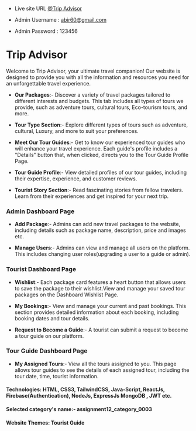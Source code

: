 - Live site URL [@Trip Advisor](https://trip-advisor11.netlify.app/)

- Admin Username : abir60@gmail.com
- Admin Password : 123456

# Trip Advisor

Welcome to Trip Advisor, your ultimate travel companion! Our website is designed to provide you with all the information and resources you need for an unforgettable travel experience.

- **Our Packages**:- Discover a variety of travel packages tailored to different interests and budgets. This tab includes all types of tours we provide, such as adventure tours, cultural tours, Eco-tourism tours, and more.

- **Tour Type Section**:- Explore different types of tours such as adventure, cultural, Luxury, and more to suit your preferences.

- **Meet Our Tour Guides**:- Get to know our experienced tour guides who will enhance your travel experience. Each guide's profile includes a "Details" button that, when clicked, directs you to the Tour Guide Profile Page.

- **Tour Guide Profile**:- View detailed profiles of our tour guides, including their expertise, experience, and customer reviews.

- **Tourist Story Section**:- Read fascinating stories from fellow travelers. Learn from their experiences and get inspired for your next trip.

### Admin Dashboard Page

- **Add Package**:- Admins can add new travel packages to the website, including details such as package name, description, price and images etc.

- **Manage Users**:- Admins can view and manage all users on the platform. This includes changing user roles(upgrading a user to a guide or admin).

### Tourist Dashboard Page

- **Wishlist**:- Each package card features a heart button that allows users to save the package to their wishlist.View and manage your saved tour packages on the Dashboard Wishlist Page.

- **My Bookings**:- View and manage your current and past bookings. This section provides detailed information about each booking, including booking dates and tour details.

- **Request to Become a Guide**:- A tourist can submit a request to become a tour guide on our platform.

### Tour Guide Dashboard Page

- **My Assigned Tours**:- View all the tours assigned to you. This page allows tour guides to see the details of each assigned tour, including the tour date, time, tourist information.

#### Technologies: HTML, CSS3, TailwindCSS, Java-Script, ReactJs, Firebase(Authentication), NodeJs, ExpressJs MongoDB , JWT etc.

#### Selected category's name:- assignment12_category_0003

#### Website Themes: Tourist Guide
